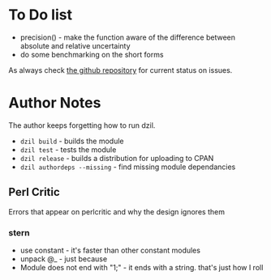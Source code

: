 # To Do list

* precision() - make the function aware of the difference between 
absolute and relative uncertainty
* do some benchmarking on the short forms

As always check 
[the github repository](https://github.com/duffee/Astro-Constants/issues "Astro::Constants issues")
for current status on issues.

# Author Notes

The author keeps forgetting how to run dzil.

* ```dzil build```	- builds the module
* ```dzil test```		- tests the module
* ```dzil release```	- builds a distribution for uploading to CPAN
* ```dzil authordeps --missing```	- find missing module dependancies

## Perl Critic

Errors that appear on perlcritic and why the design ignores them

### stern
* use constant	- it's faster than other constant modules
* unpack @_		- just because
* Module does not end with "1;"	- it ends with a string.  that's just how I roll

